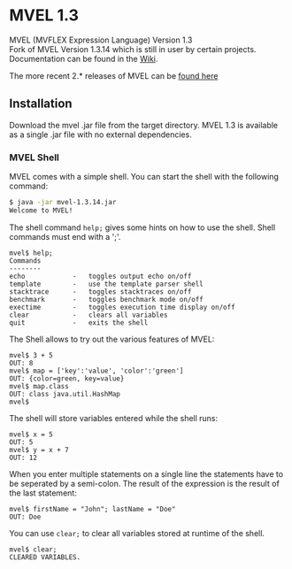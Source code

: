 # MVEL 1.3
MVEL (MVFLEX Expression Language) Version 1.3  
Fork of MVEL Version 1.3.14 which is still in user by certain projects.  
Documentation can be found in the [Wiki](../../wiki).

The more recent 2.* releases of MVEL can be [found here](https://github.com/mvel/mvel)

## Installation
Download the mvel .jar file from the target directory.
MVEL 1.3 is available as a single .jar file with no external dependencies. 

### MVEL Shell
MVEL comes with a simple shell. You can start the shell with the following command:
```bash
$ java -jar mvel-1.3.14.jar
Welcome to MVEL!
```
The shell command `help;` gives some hints on how to use the shell. Shell commands must end with a ';'.
```
mvel$ help;
Commands
--------
echo            -   toggles output echo on/off
template        -   use the template parser shell
stacktrace      -   toggles stacktraces on/off
benchmark       -   toggles benchmark mode on/off
exectime        -   toggles execution time display on/off
clear           -   clears all variables
quit            -   exits the shell
```
The Shell allows to try out the various features of MVEL:
```
mvel$ 3 + 5
OUT: 8
mvel$ map = ['key':'value', 'color':'green']
OUT: {color=green, key=value}
mvel$ map.class
OUT: class java.util.HashMap
mvel$
```
The shell will store variables entered while the shell runs:
```
mvel$ x = 5
OUT: 5
mvel$ y = x + 7
OUT: 12
```
When you enter multiple statements on a single line the statements have to be seperated by a semi-colon. The result of the expression is the result of the last statement:
```
mvel$ firstName = "John"; lastName = "Doe"
OUT: Doe
```
You can use `clear;` to clear all variables stored at runtime of the shell.
```
mvel$ clear;
CLEARED VARIABLES.
```
